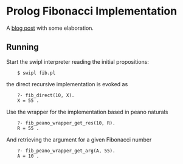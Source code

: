 # Prolog Fibonacci Implementation
A [blog post](http://buchi.dk/blog/100-days-of-fibonacci-day-4-prolog/) with
some elaboration.

## Running
Start the swipl interpreter reading the initial propositions:

        $ swipl fib.pl

the direct recursive implementation is evoked as

        ?- fib_direct(10, X).
        X = 55 .

Use the wrapper for the implementation based in peano naturals

        ?- fib_peano_wrapper_get_res(10, R).
        R = 55 .

And retrieving the argument for a given Fibonacci number

        ?- fib_peano_wrapper_get_arg(A, 55).
        A = 10 .

